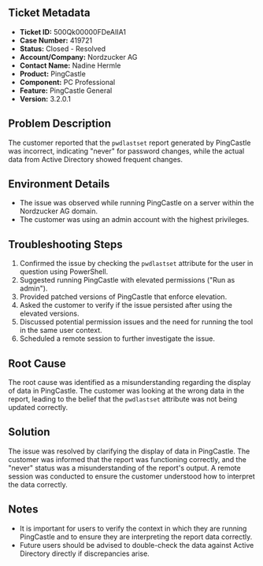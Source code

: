 ## Ticket Metadata
- **Ticket ID:** 500Qk00000FDeAIIA1
- **Case Number:** 419721
- **Status:** Closed - Resolved
- **Account/Company:** Nordzucker AG
- **Contact Name:** Nadine Hermle
- **Product:** PingCastle
- **Component:** PC Professional
- **Feature:** PingCastle General
- **Version:** 3.2.0.1

## Problem Description
The customer reported that the `pwdlastset` report generated by PingCastle was incorrect, indicating "never" for password changes, while the actual data from Active Directory showed frequent changes.

## Environment Details
- The issue was observed while running PingCastle on a server within the Nordzucker AG domain.
- The customer was using an admin account with the highest privileges.

## Troubleshooting Steps
1. Confirmed the issue by checking the `pwdlastset` attribute for the user in question using PowerShell.
2. Suggested running PingCastle with elevated permissions ("Run as admin").
3. Provided patched versions of PingCastle that enforce elevation.
4. Asked the customer to verify if the issue persisted after using the elevated versions.
5. Discussed potential permission issues and the need for running the tool in the same user context.
6. Scheduled a remote session to further investigate the issue.

## Root Cause
The root cause was identified as a misunderstanding regarding the display of data in PingCastle. The customer was looking at the wrong data in the report, leading to the belief that the `pwdlastset` attribute was not being updated correctly.

## Solution
The issue was resolved by clarifying the display of data in PingCastle. The customer was informed that the report was functioning correctly, and the "never" status was a misunderstanding of the report's output. A remote session was conducted to ensure the customer understood how to interpret the data correctly.

## Notes
- It is important for users to verify the context in which they are running PingCastle and to ensure they are interpreting the report data correctly.
- Future users should be advised to double-check the data against Active Directory directly if discrepancies arise.